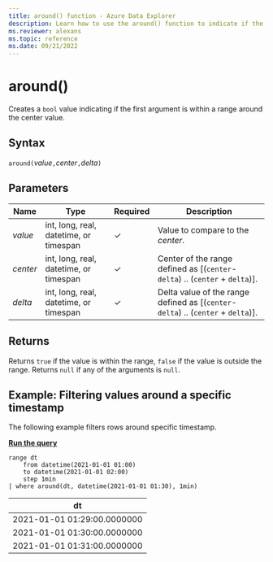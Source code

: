 ```yaml
---
title: around() function - Azure Data Explorer
description: Learn how to use the around() function to indicate if the first argument is within a range around the center value.
ms.reviewer: alexans
ms.topic: reference
ms.date: 09/21/2022
---
```

# around()

Creates a `bool` value indicating if the first argument is within a range around the center value.

## Syntax

`around(`*value*`,`*center*`,`*delta*`)`

## Parameters

| Name | Type | Required | Description |
|--|--|--|--|
|*value*| int, long, real, datetime, or timespan | &check; | Value to compare to the *center*.|
| *center* | int, long, real, datetime, or timespan | &check; | Center of the range defined as [(`center`-`delta`) .. (`center` + `delta`)]. |
| *delta* | int, long, real, datetime, or timespan | &check; | Delta value of the range defined as [(`center`-`delta`) .. (`center` + `delta`)].|

## Returns

Returns `true` if the value is within the range, `false` if the value is outside the range.
Returns `null` if any of the arguments is `null`.

## Example: Filtering values around a specific timestamp

The following example filters rows around specific timestamp.

[**Run the query**](https://dataexplorer.azure.com/clusters/help/databases/Samples?query=H4sIAAAAAAAAAytKzEtPVUgpUeBSAIK0ovxchZTEktSSzNxUDSMDI0NdAxBSMDC0MjDQhCgqyceuxAihpLgktUDBMDczj6tGoTwjtShVIbEovzQvRSOlRAeX+cYGmjpgPZoA56xhi5QAAAA=)

```kusto
range dt 
    from datetime(2021-01-01 01:00) 
    to datetime(2021-01-01 02:00) 
    step 1min
| where around(dt, datetime(2021-01-01 01:30), 1min)
```

|dt|
|---|
|2021-01-01 01:29:00.0000000|
|2021-01-01 01:30:00.0000000|
|2021-01-01 01:31:00.0000000|
